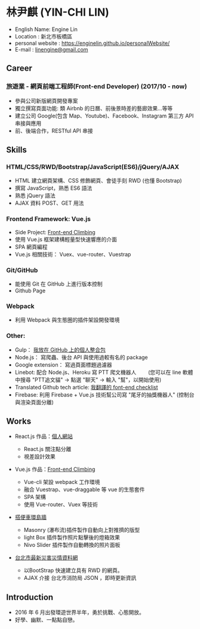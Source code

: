 # 林尹麒 (YIN-CHI LIN)

* English Name: Engine Lin
* Location : 新北市板橋區
* personal website : https://enginelin.github.io/personalWebsite/
* E-mail : linengine@gmail.com

## Career

### 旅遊業 - 網頁前端工程師(Front-end Developer) (2017/10 - now)

* 參與公司新版網頁開發專案
* 獨立撰寫頁面功能: 類 Airbnb 的日曆、前後景時差的藝廊效果...等等
* 建立公司 Google(包含 Map、Youtube)、Facebook、Instagram 第三方 API 串接與應用
* 前、後端合作，RESTful API 串接

## Skills

### HTML/CSS/RWD/Bootstrap/JavaScript(ES6)/jQuery/AJAX

* HTML 建立網頁架構、CSS 修飾網頁、會徒手刻 RWD (也懂 Bootstrap)
* 撰寫 JavaScript，熟悉 ES6 語法
* 熟悉 jQuery 語法
* AJAX 資料 POST、GET 用法

### Frontend Framework: Vue.js

* Side Project: <a href="https://enginelin.github.io/front-end-climbing/" target="_blank">Front-end Climbing</a>
* 使用 Vue.js 框架建構輕量型快速響應的介面
* SPA 網頁編程
* Vue.js 相關技術： Vuex、vue-router、Vuestrap

### Git/GitHub

* 能使用 Git 在 GitHub 上進行版本控制
* Github Page

### Webpack

* 利用 Webpack 與生態圈的插件架設開發環境

### Other:

* Gulp： <a href="https://github.com/EngineLin/Gulp-develop-env-source" target="_blank">我放在 GitHub 上的個人整合包</a>
* Node.js： 寫爬蟲、後台 API 與使用過較有名的 package
* Google extension： 寫過頁面標題過濾器
* Linebot: 配合 Node.js、Heroku 寫 PTT 爬文機器人
　　(您可以在 line 軟體中搜尋 "PTT追文貓" -> 點選 "聊天" -> 輸入 "幫"，以開始使用)
* Translated Github tech article: <a href="https://github.com/EngineLin/Front-End-Checklist" target="_blank">我翻譯的 font-end checklist</a>
* Firebase: 利用 Firebase + Vue.js 技術幫公司寫 "尾牙的抽獎機器人" (控制台與渲染頁面分離)

## Works

- React.js 作品：<a href="https://enginelin.github.io/personalWebsite/" target="_blank">個人網站</a>

  - React.js 關注點分離
  - 視差設計效果

- Vue.js 作品：<a href="https://enginelin.github.io/front-end-climbing/" target="_blank">Front-end Climbing</a>

  - Vue-cli 架設 webpack 工作環境
  - 融合 Vuestrap、vue-draggable 等 vue 的生態套件
  - SPA 架構
  - 使用 Vue-router、Vuex 等技術

- <a href="http://linengine.comeze.com/myTravelPicsWall/index.html" target="_blank">搭便車環島牆</a>

  - Masonry (瀑布流)插件製作自動向上對推擠的版型
  - light Box 插件製作照片點擊後的燈箱效果
  - Nivo Slider 插件製作自動轉換的照片面板
  
- <a href="https://enginelin.github.io/bootstrapPracticing01/" target="_blank">台北市最新災害災情資料網</a>
  
  - 以BootStrap 快速建立具有 RWD 的網頁。
  - AJAX 介接 台北市消防局 JSON ，即時更新資訊

## Introduction

* 2016 年 6 月出發環遊世界半年，勇於挑戰、心態開放。
* 好學、幽默、一點點自戀。
